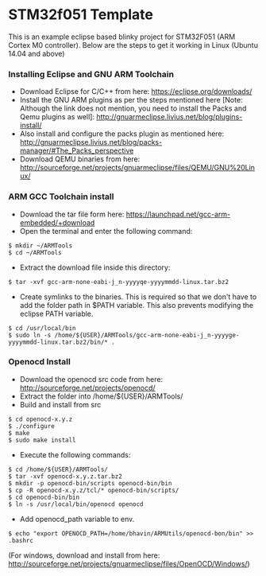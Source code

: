 # STM32f051 Template
This is an example eclipse based blinky project for STM32F051 (ARM Cortex M0 controller). Below are the steps to get it working in Linux (Ubuntu 14.04 and above)

### Installing Eclipse and GNU ARM Toolchain
* Download Eclipse for C/C++ from here: https://eclipse.org/downloads/
* Install the GNU ARM plugins as per the steps mentioned here [Note: Although the link does not mention, you need to install the Packs and Qemu plugins as well]: http://gnuarmeclipse.livius.net/blog/plugins-install/
* Also install and configure the packs plugin as mentioned here: http://gnuarmeclipse.livius.net/blog/packs-manager/#The_Packs_perspective
* Download QEMU binaries from here: http://sourceforge.net/projects/gnuarmeclipse/files/QEMU/GNU%20Linux/

### ARM GCC Toolchain install
* Download the tar file form here: https://launchpad.net/gcc-arm-embedded/+download
* Open the terminal and enter the following command:
``` sh1
$ mkdir ~/ARMTools
$ cd ~/ARMTools
```
* Extract the download file inside this directory:
``` sh2
$ tar -xvf gcc-arm-none-eabi-j_n-yyyyqe-yyyymmdd-linux.tar.bz2
```
* Create symlinks to the binaries. This is required so that we don't have to add the folder path in $PATH variable. This also prevents modifying the eclipse PATH variable.
``` sh3
$ cd /usr/local/bin
$ sudo ln -s /home/${USER}/ARMTools/gcc-arm-none-eabi-j_n-yyyyge-yyyymmdd-linux.tar.bz2/bin/* .
```
### Openocd Install
* Download the openocd src code from here: http://sourceforge.net/projects/openocd/
* Extract the folder into /home/${USER}/ARMTools/
* Build and install from src
``` sh4
$ cd openocd-x.y.z
$ ./configure
$ make
$ sudo make install
```
* Execute the following commands:
``` sh5
$ cd /home/${USER}/ARMTools/
$ tar -xvf openocd-x.y.z.tar.bz2
$ mkdir -p openocd-bin/scripts openocd-bin/bin
$ cp -R openocd-x.y.z/tcl/* openocd-bin/scripts/
$ cd openocd-bin/bin
$ ln -s /usr/local/bin/openocd openocd
```
* Add openocd_path variable to env.
``` sh6
$ echo "export OPENOCD_PATH=/home/bhavin/ARMUtils/openocd-bon/bin" >> .bashrc
```
(For windows, download and install from here: http://sourceforge.net/projects/gnuarmeclipse/files/OpenOCD/Windows/)
